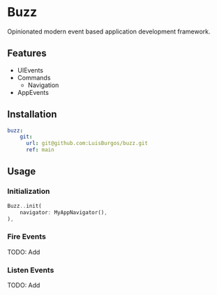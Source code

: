 # Buzz

Opinionated modern event based application development framework. 

## Features

- UIEvents
- Commands
  - Navigation
- AppEvents

## Installation

```yaml
buzz:
    git:
      url: git@github.com:LuisBurgos/buzz.git
      ref: main
```

## Usage

### Initialization

````dart
Buzz..init(
    navigator: MyAppNavigator(),
),
````

### Fire Events

TODO: Add

### Listen Events

TODO: Add
